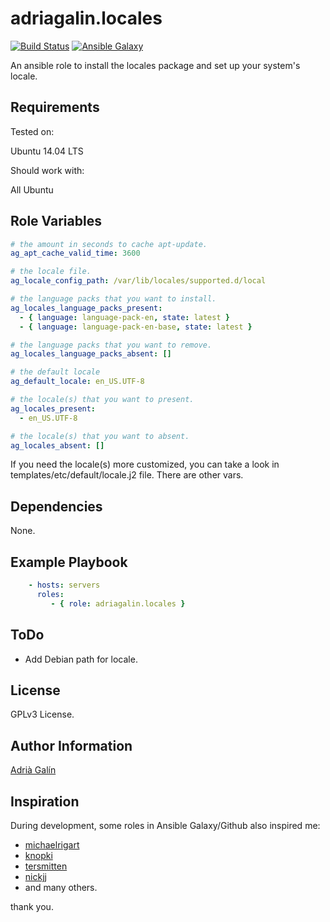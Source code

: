 adriagalin.locales
=========

[![Build Status](https://travis-ci.org/adriagalin/ansible.locales.svg?branch=master)](https://travis-ci.org/adriagalin/ansible.locales) [![Ansible Galaxy](http://img.shields.io/badge/ansible--galaxy-locales-blue.svg)](https://galaxy.ansible.com/list#/roles/4785)

An ansible role to install the locales package and set up your system's locale.

Requirements
------------

Tested on:

Ubuntu 14.04 LTS

Should work with:

All Ubuntu

Role Variables
--------------

```yaml
# the amount in seconds to cache apt-update.
ag_apt_cache_valid_time: 3600

# the locale file.
ag_locale_config_path: /var/lib/locales/supported.d/local

# the language packs that you want to install.
ag_locales_language_packs_present:
  - { language: language-pack-en, state: latest }
  - { language: language-pack-en-base, state: latest }

# the language packs that you want to remove.
ag_locales_language_packs_absent: []

# the default locale
ag_default_locale: en_US.UTF-8

# the locale(s) that you want to present.
ag_locales_present:
  - en_US.UTF-8

# the locale(s) that you want to absent.
ag_locales_absent: []
```

If you need the locale(s) more customized, you can take a look in templates/etc/default/locale.j2 file. There are other vars.

Dependencies
------------

None.

Example Playbook
----------------
```yaml
    - hosts: servers
      roles:
         - { role: adriagalin.locales }
```

ToDo
-------
- Add Debian path for locale.

License
-------

GPLv3 License.

Author Information
------------------

[Adrià Galín](http://www.adriagalin.com)

Inspiration
------------------

During development, some roles in Ansible Galaxy/Github also inspired me:

  - [michaelrigart](https://github.com/michaelrigart/ansible-role-motd)
  - [knopki](https://github.com/knopki/ansible-locale)
  - [tersmitten](https://github.com/Oefenweb/ansible-locales)
  - [nickjj](https://github.com/nickjj/ansible-locale)
  - and many others.

  thank you.
